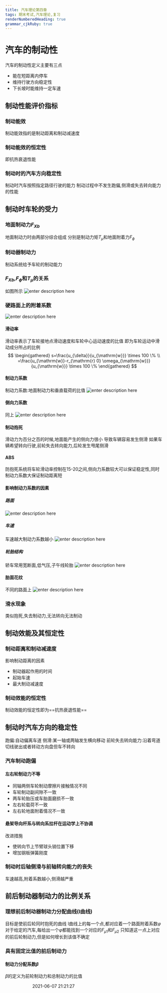```yaml
---
title: 汽车理论第四章
tags: 期末考试,汽车理论,复习
renderNumberedHeading: true
grammar_cjkRuby: true
---
```

# 汽车的制动性
汽车的制动性定义主要有三点
* 能在短距离内停车
* 维持行驶方向稳定性
* 下长坡时能维持一定车速
## 制动性能评价指标
### 制动能效
制动能效指的是制动距离和制动减速度
### 制动能效的恒定性
即抗热衰退性能
### 制动时的汽车方向稳定性
制动时汽车按照指定路径行驶的能力
制动过程中不发生跑偏,侧滑或失去转向能力的性能
## 制动时车轮的受力
### 地面制动力$F_{Xb}$
地面制动力时由两部分综合组成
分别是制动力矩$T_\mu$和地面附着力$F_\phi$
### 制动器制动力
制动系统给予车轮的制动能力
### $F_{Xb}$,$F_\phi$和$T_\mu$的关系
如图所示
![enter description here](https://raw.githubusercontent.com/lethe47/story-picture/main/小书匠/1623073986954.png)
### 硬路面上的附着系数
![enter description here](https://raw.githubusercontent.com/lethe47/story-picture/main/小书匠/1623074099607.png)
#### 滑动率
滑动率表示了车轮接地点滑动速度和车轮中心运动速度的比值
即为车轮运动中滑动成分所占的比例
$$
\begin{gathered}
s=\frac{u_{\delta}}{u_{\mathrm{w}}} \times 100 \% \\
=\frac{u_{\mathrm{w}}-r_{\mathrm{r} 0} \omega_{\mathrm{w}}}{u_{\mathrm{w}}} \times 100 \%
\end{gathered}
$$
#### 制动力系数
制动力系数:地面制动力和垂直载荷的比值
![enter description here](https://raw.githubusercontent.com/lethe47/story-picture/main/小书匠/1623074558390.png)
#### 侧向力系数
同上
![enter description here](https://raw.githubusercontent.com/lethe47/story-picture/main/小书匠/1623074590820.png)
#### 制动抱死
滑动力为百分之百的时候,地面能产生的侧向力很小
导致车辆容易发生侧滑
如果车辆希望转向行驶,前轮失去转向能力,后轮发生甩尾侧滑
#### ABS
防抱死系统将车轮滑动率控制在15-20之间,侧向力系数较大可以保证稳定性,同时制动力系数大保证制动距离短
#### 影响制动力系数的因素
##### 路面
![enter description here](https://raw.githubusercontent.com/lethe47/story-picture/main/小书匠/1623074854478.png)
##### 车速
车速越大制动力系数越小
![enter description here](https://raw.githubusercontent.com/lethe47/story-picture/main/小书匠/1623074870865.png)
##### 轮胎结构
轿车常用宽断面,低气压,子午线轮胎
![enter description here](https://raw.githubusercontent.com/lethe47/story-picture/main/小书匠/1623074906163.png)
#### 胎面花纹
不同的路面上
![enter description here](https://raw.githubusercontent.com/lethe47/story-picture/main/小书匠/1623074971292.png)
### 滑水现象
类似抱死,失去制动力,无法转向无法制动
## 制动效能及其恒定性
### 制动距离和制动减速度
影响制动距离的因素
* 制动器起作用的时间
* 起始车速
* 最大制动减速度
### 制动效能的恒定性
制动效能的恒定性即为==抗热衰退性能==
## 制动时汽车方向的稳定性
跑偏:自动偏离车道
侧滑:某一轴或两轴发生横向移动
前轮失去转向能力:沿着弯道切线驶出或者转动方向盘但车不转向
### 汽车制动跑偏
#### 左右轮制动力不等
* 同轴两侧车轮制动摩擦片接触情况不同
* 车轮制动副间隙不一致
* 两车轮胎压或车胎面磨损不一致
* 左右轮载荷不一致
* 左右轮地面附着情况不一致
#### 悬架导向杆系与转向系拉杆在运动学上不协调
改进措施
* 使转向节上节臂球头销位置下移
* 增加钢板弹簧刚度

### 制动时后轴侧滑与前轴转向能力的丧失
车速越高,附着系数越小,侧滑越严重

## 前后制动器制动力的比例关系
### 理想前后制动器制动力分配曲线(I曲线)
目标是使前后轮同时抱死的曲线
I曲线上的每一个点,都对应着一个路面附着系数$\varphi$
对于给定的汽车,每给出一个$\varphi$都能找到一个对应的$F_{\mu1}$和$F_{\mu2}$
只知道这一点上对应的前后轮制动力,但是如何增长到该值不确定
### 具有固定比值的前后制动力
#### 制动力分配系数$\beta$
$\beta$的定义为前轮制动力和总制动力的比值











&nbsp;
&nbsp;
&nbsp;
&nbsp;
&nbsp;
&nbsp;
&nbsp;
&nbsp;
&nbsp;
&nbsp;
&nbsp;
2021-06-07 21:21:27